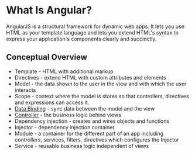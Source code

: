 # What Is Angular?

AngularJS is a structural framework for dynamic web apps. It lets you use HTML as your template language and lets you extend HTML's syntax to express your application's components clearly and succinctly.

## Conceptual Overview

- Template - HTML with additional markup
- Directives - extend HTML with custom attributes and elements
- Model - the data shown to the user in the view and with which the user interacts
- Scope - context where the model is stores so that controllers, directives and expressions can access it.
- [Data Binding](DataBinding.md) - sync data between the model and the view
- [Controller](Controller.md) - the business logic behind views
- Dependency injection - creates and wires objects and functions
- Injector - dependency injection container
- Module - a container for the different part of an app including controllers, services, filters, directives which configures the Injector
- Service - reusable business logic independent of views
